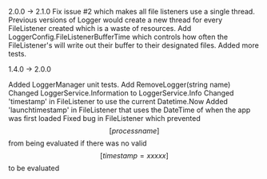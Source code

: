 ﻿2.0.0 -> 2.1.0
Fix issue #2 which makes all file listeners use a single thread. Previous versions of Logger would create a new thread for every FileListener created which is a waste of resources.
Add LoggerConfig.FileListenerBufferTime which controls how often the FileListener's will write out their buffer to their designated files.
Added more tests.

1.4.0 -> 2.0.0

Added LoggerManager unit tests.
Add RemoveLogger(string name)
Changed LoggerService.Information to LoggerService.Info
Changed 'timestamp' in FileListener to use the current Datetime.Now
Added 'launchtimestamp' in FileListener that uses the DateTime of when the app was first loaded
Fixed bug in FileListener which prevented $$[processname]$$ from being evaluated if there was no valid $$[timestamp=xxxxx]$$ to be evaluated
